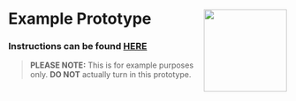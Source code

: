 # Example Prototype <img align="right" src="https://github.com/Learning-Fuze/prototypes_fi_part1/blob/assets/assets/images/logos/LF_LOGO.png?raw=true" width="150">

### Instructions can be found <a href="http://lfzprototypes.com/full-immersion/general/example" target="_blank">HERE</a>

> **PLEASE NOTE:** This is for example purposes only. **DO NOT** actually turn in this prototype.